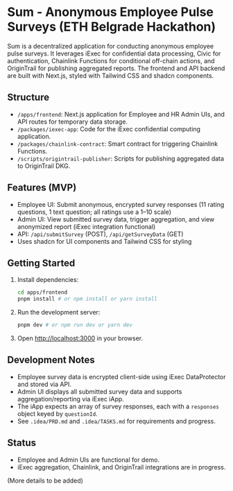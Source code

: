 # Sum - Anonymous Employee Pulse Surveys (ETH Belgrade Hackathon)

Sum is a decentralized application for conducting anonymous employee pulse surveys. It leverages iExec for confidential data processing, Civic for authentication, Chainlink Functions for conditional off-chain actions, and OriginTrail for publishing aggregated reports. The frontend and API backend are built with Next.js, styled with Tailwind CSS and shadcn components.

## Structure
- `/apps/frontend`: Next.js application for Employee and HR Admin UIs, and API routes for temporary data storage.
- `/packages/iexec-app`: Code for the iExec confidential computing application.
- `/packages/chainlink-contract`: Smart contract for triggering Chainlink Functions.
- `/scripts/origintrail-publisher`: Scripts for publishing aggregated data to OriginTrail DKG.

## Features (MVP)
- Employee UI: Submit anonymous, encrypted survey responses (11 rating questions, 1 text question; all ratings use a 1–10 scale)
- Admin UI: View submitted survey data, trigger aggregation, and view anonymized report (iExec integration functional)
- API: `/api/submitSurvey` (POST), `/api/getSurveyData` (GET)
- Uses shadcn for UI components and Tailwind CSS for styling

## Getting Started

1. Install dependencies:
   ```bash
   cd apps/frontend
   pnpm install # or npm install or yarn install
   ```
2. Run the development server:
   ```bash
   pnpm dev # or npm run dev or yarn dev
   ```
3. Open [http://localhost:3000](http://localhost:3000) in your browser.

## Development Notes
- Employee survey data is encrypted client-side using iExec DataProtector and stored via API.
- Admin UI displays all submitted survey data and supports aggregation/reporting via iExec iApp.
- The iApp expects an array of survey responses, each with a `responses` object keyed by `questionId`.
- See `.idea/PRD.md` and `.idea/TASKS.md` for requirements and progress.

## Status
- Employee and Admin UIs are functional for demo.
- iExec aggregation, Chainlink, and OriginTrail integrations are in progress.

(More details to be added)
